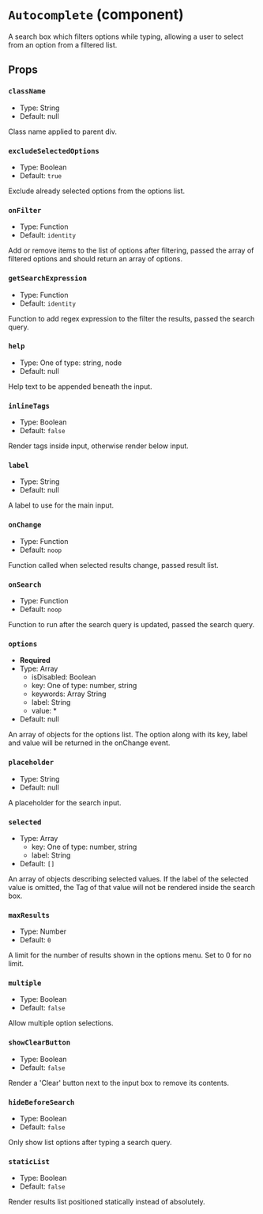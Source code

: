 `Autocomplete` (component)
==========================

A search box which filters options while typing,
allowing a user to select from an option from a filtered list.

Props
-----

### `className`

- Type: String
- Default: null

Class name applied to parent div.

### `excludeSelectedOptions`

- Type: Boolean
- Default: `true`

Exclude already selected options from the options list.

### `onFilter`

- Type: Function
- Default: `identity`

Add or remove items to the list of options after filtering,
passed the array of filtered options and should return an array of options.

### `getSearchExpression`

- Type: Function
- Default: `identity`

Function to add regex expression to the filter the results, passed the search query.

### `help`

- Type: One of type: string, node
- Default: null

Help text to be appended beneath the input.

### `inlineTags`

- Type: Boolean
- Default: `false`

Render tags inside input, otherwise render below input.

### `label`

- Type: String
- Default: null

A label to use for the main input.

### `onChange`

- Type: Function
- Default: `noop`

Function called when selected results change, passed result list.

### `onSearch`

- Type: Function
- Default: `noop`

Function to run after the search query is updated, passed the search query.

### `options`

- **Required**
- Type: Array
  - isDisabled: Boolean
  - key: One of type: number, string
  - keywords: Array
String
  - label: String
  - value: *
- Default: null

An array of objects for the options list.  The option along with its key, label and
value will be returned in the onChange event.

### `placeholder`

- Type: String
- Default: null

A placeholder for the search input.

### `selected`

- Type: Array
  - key: One of type: number, string
  - label: String
- Default: `[]`

An array of objects describing selected values. If the label of the selected
value is omitted, the Tag of that value will not be rendered inside the
search box.

### `maxResults`

- Type: Number
- Default: `0`

A limit for the number of results shown in the options menu.  Set to 0 for no limit.

### `multiple`

- Type: Boolean
- Default: `false`

Allow multiple option selections.

### `showClearButton`

- Type: Boolean
- Default: `false`

Render a 'Clear' button next to the input box to remove its contents.

### `hideBeforeSearch`

- Type: Boolean
- Default: `false`

Only show list options after typing a search query.

### `staticList`

- Type: Boolean
- Default: `false`

Render results list positioned statically instead of absolutely.

